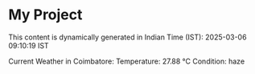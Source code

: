# My Project

This content is dynamically generated in Indian Time (IST): 2025-03-06 09:10:19 IST


Current Weather in Coimbatore:
Temperature: 27.88 °C
Condition: haze

